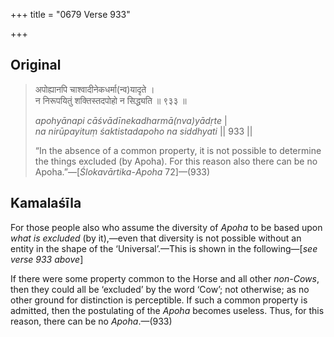 +++
title = "0679 Verse 933"

+++
## Original 
>
> अपोह्यानपि चाश्वादीनेकधर्मा(न्व)यादृते ।  
> न निरूपयितुं शक्तिस्तदपोहो न सिद्ध्यति ॥ ९३३ ॥ 
>
> *apohyānapi cāśvādīnekadharmā(nva)yādṛte* \|  
> *na nirūpayituṃ śaktistadapoho na siddhyati* \|\| 933 \|\| 
>
> “In the absence of a common property, it is not possible to determine the things excluded (by Apoha). For this reason also there can be no Apoha.”—[*Ślokavārtika*-*Apoha* 72]—(933)



## Kamalaśīla

For those people also who assume the diversity of *Apoha* to be based upon *what is excluded* (by it),—even that diversity is not possible without an entity in the shape of the ‘Universal’.—This is shown in the following—[*see verse 933 above*]

If there were some property common to the Horse and all other *non-Cows*, then they could all be ‘excluded’ by the word ‘Cow’; not otherwise; as no other ground for distinction is perceptible. If such a common property is admitted, then the postulating of the *Apoha* becomes useless. Thus, for this reason, there can be no *Apoha*.—(933)


